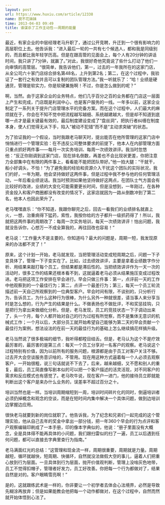 ```yaml
---
layout: post
url: https://www.huxiu.com/article/12338
name: 脱不花妹妹
time: 2013-04-03 09:49
title: 谁谋杀了工作主动性——周期的能量
---
```

最近，有家企业的中层经理老马升职了，通过公开竞聘，升迁到一个很有影响力的高层职位上去。他告诉我：“进入最后一轮的一共有七个候选人，都和我是同级别的，而且都比我年轻学历高。但是在跟高管的见面会上，每个人有20分钟的讲话时间，我只讲了7分钟，就赢了。”对此，我很好奇他究竟说了些什么打动了他们一向审慎的高管层。“很简单，我告诉他们，第一，过去的一年我所在的这家门店，从全公司六十家门店综合排名第48名，上升到第2名；第二，在这个过程中，我验证了一套行之有效并且可以复制的团队管理方法。”我一听就乐了：“哈！业绩是硬通货，管理是软实力，你是软硬兼施啊！不过，你是怎么做到的呢？”

啊，当然。由于这家企业的业务特点，他们几乎百分之百的业务都在门店这一层面上产生和完成，门店既是利润中心，也是客户服务的一线。一年多以前，这家企业制定了一系列关于提升门店管理水平的完备方案。而在这个过程中，人们最大的麻烦就在于，你会在不知不觉中把流程越写越细、系统越建越大，但是却不知道到底哪一点才是最关键最有效的，最后制度建设变成了“盘丝洞”，把执行者纠缠在制度本身，使人们觉得无从下手，陷入“被动不犯错”而不是“主动求突破”的状态。

为了验证我的一个假设，当时我跟老马聊天时，提出能否在他所管理的这家门店中悄悄进行一个管理实验：在不违反公司整体要求的前提下，他本人在内部管理方面只重点抓好两件事——每月一次实务培训、每周一次绩效讲评。我当时忽悠他：“反正你刚调到这家门店，现在排名倒数，再差也不会比现状更差，你把注意力全部集中在有限的两件事上，看看能不能把团队带好。”他一拍大腿：“干就干，船小好调头，不怕！”为了避免我的经验和资源介入干扰这个团队的实际状况，我们约好，一年为期，他会坚持做好这两件事，但是过程中我不参与他的任何管理活动，一年后看业绩说话。我当时预测如果他坚持做好这两点，在团队士气方面会有比较好的改进，业绩的大变化可能需要更长时间，但是没想到，一年刚过，在各种资金投入和客户商圈都没有改变的情况下，这家店就因为一路从倒数冲到了第二名，他本人也因此荣升了。

老马嘿嘿直乐：“你不知道，我跟你聊完之后，回去一看我们的业绩排名就直上火，一想，治重病得下猛药，索性，我按你给的方子都升一级抓药得了！所以，我就把这两件事的周期改了：每周一次实务培训，每天一次绩效讲评！怕出问题，我就没告诉你，心想万一不成全算我的，再往回改也容易！”

老马说：“工作量大不是主要的，你知道吗？最大的问题是，周期一短，我发现原来的办法都不灵了！”

原来，这个计划一开始，老马就发现，当把管理活动变成短周期之后，问题一下子变具体了，管理一下子变实在了。比如，过去绩效讲评，主要是拿着业绩数字作分析、用结果来敲打每个员工，但结果都是滞后性的。当把绩效讲评作为一天一次的活动时，很多工作的结果还根本看不到，这就逼着老马必须从结果施压变成过程改进。老马把这项工作安排在早会进行。早会只做三件事：第一，点评前一天的工作中他观察到的一个最佳行为；第二，点评一个最差行为；第三，每天一个员工轮流描述前一天自己所观察到的一位典型客户。早会时间有限，不谈别的，只分析行为，告诉员工，为什么这种行为很棒，为什么另外一种就很差，请当事人来分享当时是怎么想的，行为产生的结果是什么。不做表扬也不做批评，不和奖惩挂钩，只是把行为拿出来做细化分析。但是，老马发现，员工的竞技状态一下子调动出来了，头一个月，每个人都开始对自己的行为过程有所觉察，而不是集体无意识的机械式工作；一个月以后，大部分员工就开始希望自己能够为第二天的早会贡献一个最佳行为案例，想法设法的在前一天的最佳行为的基础上怎么继续搞花样搞升级。

老马当然说了很多极端的细节，我听得都瞠目结舌。但是，老马认为这个不是疗效最厉害的，最厉害的是第三点：每天一个员工分享对一名客户的观察。老马说这个过程特别有价值，因为以前所有的服务问题，根源都是由于员工对客户关注不够。过去开大会空谈服务意识啥的，不管用。现在用这种方式逼着每一个人必须去观察客户，一开始很粗，说三句话就说不下去了，后来，越来越细，又不愿和别人的重复，最后，员工简直像写剧本似的可以把一个客户描述的活灵活现，对不同客户的需求和反应模式也有感觉了。老马吹牛说，现在客户一进门，他的接待员立即就能判断出这个客户是来办什么业务的，误差率不超过百分之十。

培训当然也是一样。当培训周期缩短到一周，培训时间碎片化的同时，倒逼培训者必须扔掉概念和观念的空谈，而是在短时间内集中解决一个具体问题，做到边培训边掌握边应用。

很快老马就要到新的岗位就职了。他告诉我，为了纪念和兄弟们一起完成的这个管理实验，他从自己去年的奖金中拿出一部分钱，把一年360个早会的行为点评和客户观察编辑印刷成了一本手册，印的像本字典似的，他说：“册子里面没有大概念，全是具体得不能再具体的小问题，我们跟扫雷似的扫了一遍，员工以后遇到任何问题，都可以直接去字典里查行为指南。”

老马满面红光的总结：“这管理和现金流一样，周期很重要，周期就是力量。周期越短，循环就越快，短周期、快循环，自然就没法做假大空的事儿，逼着人们把重心放到行为层面。一旦具体到行为层面，抛开价值观判断，管理上没啥灰色地带，员工不觉得扣帽子，管理者好发力，员工好改善。你把每一个行为都做对了，结果自然是对的。客户眼睛雪亮啊！”

是的，这就跟练武术是一样的，你非要让一个初学者去体会心法境界，必然是导致先糊涂再放弃；但是如果能教会他把每一个动作都做对，在这个过程中，自然而然就开始体悟到心法了。

